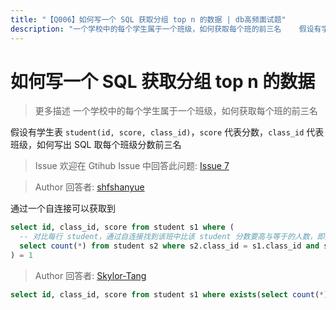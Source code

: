 ```yaml
---
title: "【Q006】如何写一个 SQL 获取分组 top n 的数据 | db高频面试题"
description: "一个学校中的每个学生属于一个班级，如何获取每个班的前三名    假设有学生表 student(id, score, class_id)，score 代表分数，class_id 代表班级，如何写出 SQL 取每个班级分数前三名    通过一个自连接可以获取到  字节跳动面试题、阿里腾讯面试题、美团小米面试题。"
---
```


# 如何写一个 SQL 获取分组 top n 的数据

> 更多描述
> 一个学校中的每个学生属于一个班级，如何获取每个班的前三名

假设有学生表 `student(id, score, class_id)`，`score` 代表分数，`class_id` 代表班级，如何写出 SQL 取每个班级分数前三名

> Issue
> 欢迎在 Gtihub Issue 中回答此问题: [Issue 7](https://github.com/shfshanyue/Daily-Question/issues/7)

> Author
> 回答者: [shfshanyue](https://github.com/shfshanyue)

通过一个自连接可以获取到

```sql
select id, class_id, score from student s1 where (
  -- 对比每行 student，通过自连接找到该班中比该 student 分数要高与等于的人数，即排名
  select count(*) from student s2 where s2.class_id = s1.class_id and s2.score >= s1.score
) = 1
```

> Author
> 回答者: [Skylor-Tang](https://github.com/Skylor-Tang)

```sql
select id, class_id, score from student s1 where exists(select count(*) from student s2 where s2.score >= s1.score and s2.class_id=s1.class_id group by s2.class_id having count(*)<=3) order by class_id, score desc;
```
